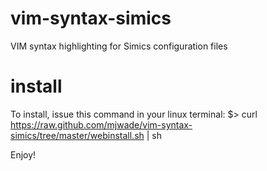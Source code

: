 vim-syntax-simics
=================

VIM syntax highlighting for Simics configuration files

install
=======
To install, issue this command in your linux terminal:
$> curl https://raw.github.com/mjwade/vim-syntax-simics/tree/master/webinstall.sh | sh

Enjoy!
